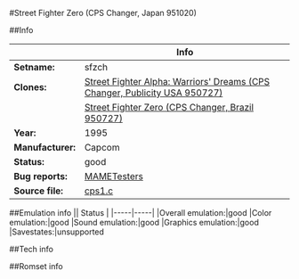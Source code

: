 #Street Fighter Zero (CPS Changer, Japan 951020)

##Info

||Info|
|-----|-----|
|**Setname:**|sfzch
|**Clones:**|[Street Fighter Alpha: Warriors' Dreams (CPS Changer, Publicity USA 950727)](sfach.md)
||[Street Fighter Zero (CPS Changer, Brazil 950727)](sfzbch.md)
|**Year:**|1995
|**Manufacturer:**|Capcom
|**Status:**|good
|**Bug reports:**|[MAMETesters](http://mametesters.org/view_all_set.php?type=1&temporary=y&search=cps1.c)
|**Source file:**|[cps1.c](https://github.com/mamedev/mame/blob/master/src/mess/drivers/cps1.c)

##Emulation info
|| Status |
|-----|-----|
|Overall emulation:|good
|Color emulation:|good
|Sound emulation:|good
|Graphics emulation:|good
|Savestates:|unsupported

##Tech info

##Romset info

<!--- START OF EDITED COMMENT DO NOT TOUCH TEXT ABOVE-->
